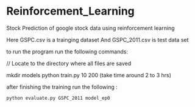 # Reinforcement_Learning
Stock Prediction of google stock data using reinforcement learning

Here GSPC.csv is a trainging dataset
And GSPC_2011.csv is test data set

to run the program run the following commands:

// Locate to the directory where all files are saved 

  mkdir models
  python train.py 10 200 (take time around 2 to 3 hrs)

after finishing the training run the following :
  
    python evaluate.py GSPC_2011 model_ep0
    
